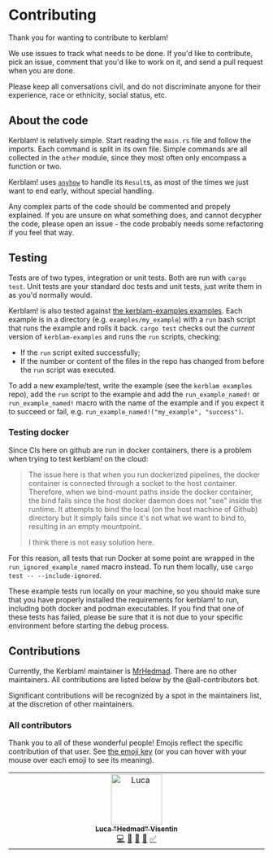 # Contributing

Thank you for wanting to contribute to kerblam!

We use issues to track what needs to be done.
If you'd like to contribute, pick an issue, comment that you'd like to work
on it, and send a pull request when you are done.

Please keep all conversations civil, and do not discriminate anyone for their
experience, race or ethnicity, social status, etc.

## About the code
Kerblam! is relatively simple. Start reading the `main.rs` file and follow
the imports.
Each command is split in its own file.
Simple commands are all collected in the `other` module, since they most often
only encompass a function or two.

Kerblam! uses [`anyhow`](https://crates.io/crates/anyhow) to handle its `Result`s,
as most of the times we just want to end early, without special handling.

Any complex parts of the code should be commented and propely explained.
If you are unsure on what something does, and cannot decypher the code, please
open an issue - the code probably needs some refactoring if you feel that way.

## Testing
Tests are of two types, integration or unit tests. Both are run with `cargo test`.
Unit tests are your standard doc tests and unit tests, just write them in as
you'd normally would.

Kerblam! is also tested against [the kerblam-examples examples](https://github.com/MrHedmad/kerblam-examples).
Each example is in a directory (e.g. `examples/my_example`) with a `run` bash
script that runs the example and rolls it back.
`cargo test` checks out the *current* version of `kerblam-examples` and runs
the `run` scripts, checking:
- If the `run` script exited successfully;
- If the number or content of the files in the repo has changed from before
  the `run` script was executed.

To add a new example/test, write the example (see the `kerblam examples` repo),
add the `run` script to the example and add the `run_example_named!` or
`run_example_named!` macro with the name of the example and if you expect
it to succeed or fail, e.g. `run_example_named!("my_example", "success")`.

### Testing docker
Since CIs here on github are run in docker containers, there is a problem when
trying to test kerblam! on the cloud:

> The issue here is that when you run dockerized pipelines, the docker
> container is connected through a socket to the host container.
> Therefore, when we bind-mount paths inside the docker container, the bind
> fails since the host docker daemon does not "see" inside the runtime.
> It attempts to bind the local (on the host machine of Github) directory
> but it simply fails since it's not what we want to bind to, resulting
> in an empty mountpoint.
> 
> I think there is not easy solution here.

For this reason, all tests that run Docker at some point are wrapped in the
`run_ignored_example_named` macro instead. To run them locally, use
`cargo test -- --include-ignored`.

These example tests run locally on your machine, so you should make sure that you have
properly installed the requirements for kerblam! to run, including both docker
and podman executables.
If you find that one of these tests has failed, please be sure that it is not
due to your specific environment before starting the debug process.

## Contributions
Currently, the Kerblam! maintainer is [MrHedmad](https://github.com/MrHedmad).
There are no other maintainers. All contributions are listed below
by the @all-contributors bot.

Significant contributions will be recognized by a spot in the maintainers list,
at the discretion of other maintainers.

### All contributors

Thank you to all of these wonderful people!
Emojis reflect the specific contribution of that user.
See [the emoji key](https://allcontributors.org/docs/en/emoji-key)
(or you can hover with your mouse over each emoji to see its meaning).

<!-- ALL-CONTRIBUTORS-LIST:START - Do not remove or modify this section -->
<!-- prettier-ignore-start -->
<!-- markdownlint-disable -->
<table>
  <tbody>
    <tr>
      <td align="center" valign="top" width="14.28%"><a href="https://mrhedmad.github.io/blog/"><img src="https://avatars.githubusercontent.com/u/46203625?v=4?s=100" width="100px;" alt="Luca "Hedmad" Visentin"/><br /><sub><b>Luca "Hedmad" Visentin</b></sub></a><br /><a href="#code-MrHedmad" title="Code">💻</a> <a href="#doc-MrHedmad" title="Documentation">📖</a> <a href="#ideas-MrHedmad" title="Ideas, Planning, & Feedback">🤔</a> <a href="#projectManagement-MrHedmad" title="Project Management">📆</a> <a href="#tutorial-MrHedmad" title="Tutorials">✅</a></td>
    </tr>
  </tbody>
</table>

<!-- markdownlint-restore -->
<!-- prettier-ignore-end -->

<!-- ALL-CONTRIBUTORS-LIST:END -->
